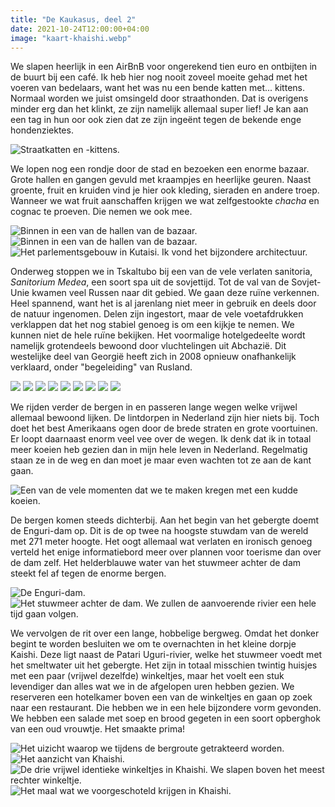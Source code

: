```yaml
---
title: "De Kaukasus, deel 2"
date: 2021-10-24T12:00:00+04:00
image: "kaart-khaishi.webp"
---
```


We slapen heerlijk in een AirBnB voor ongerekend tien euro en ontbijten in de buurt bij een café. Ik heb hier nog nooit zoveel moeite gehad met het voeren van bedelaars, want het was nu een bende katten met... kittens. Normaal worden we juist omsingeld door straathonden. Dat is overigens minder erg dan het klinkt, ze zijn namelijk allemaal super lief! Je kan aan een tag in hun oor ook zien dat ze zijn ingeënt tegen de bekende enge hondenziektes.

![Straatkatten en -kittens.](katten-kutaisi.webp)

We lopen nog een rondje door de stad en bezoeken een enorme bazaar. Grote hallen en gangen gevuld met kraampjes en heerlijke geuren. Naast groente, fruit en kruiden vind je hier ook kleding, sieraden en andere troep. Wanneer we wat fruit aanschaffen krijgen we wat zelfgestookte _chacha_ en cognac te proeven. Die nemen we ook mee.

![Binnen in een van de hallen van de bazaar.](bazaar-kutaisi.webp " ")
![Binnen in een van de hallen van de bazaar.](bazaar2-kutaisi.webp)
![Het parlementsgebouw in Kutaisi. Ik vond het bijzondere architectuur.](parlement-kutaisi.webp)

Onderweg stoppen we in Tskaltubo bij een van de vele verlaten sanitoria, _Sanitorium Medea_, een soort spa uit de sovjettijd. Tot de val van de Sovjet-Unie kwamen veel Russen naar dit gebied. We gaan deze ruïne verkennen. Heel spannend, want het is al jarenlang niet meer in gebruik en deels door de natuur ingenomen. Delen zijn ingestort, maar de vele voetafdrukken verklappen dat het nog stabiel genoeg is om een kijkje te nemen. We kunnen niet de hele ruïne bekijken. Het voormalige hotelgedeelte wordt namelijk grotendeels bewoond door vluchtelingen uit Abchazië. Dit westelijke deel van Georgië heeft zich in 2008 opnieuw onafhankelijk verklaard, onder "begeleiding" van Rusland.

![](medea-aanzicht.webp)
![](medea-entree.webp)
![](medea-gang.webp)
![](medea-gang-kribbe.webp)
![](medea-dakloos.webp)
![](medea-dak.webp)
![](medea-trappen.webp)
![](medea-trappenhuis.webp)
![](medea-overzicht.webp)

We rijden verder de bergen in en passeren lange wegen welke vrijwel allemaal bewoond lijken. De lintdorpen in Nederland zijn hier niets bij. Toch doet het best Amerikaans ogen door de brede straten en grote voortuinen. Er loopt daarnaast enorm veel vee over de wegen. Ik denk dat ik in totaal meer koeien heb gezien dan in mijn hele leven in Nederland. Regelmatig staan ze in de weg en dan moet je maar even wachten tot ze aan de kant gaan.

![Een van de vele momenten dat we te maken kregen met een kudde koeien.](koeien-weg.webp)

De bergen komen steeds dichterbij. Aan het begin van het gebergte doemt de Enguri-dam op. Dit is de op twee na hoogste stuwdam van de wereld met 271 meter hoogte. Het oogt allemaal wat verlaten en ironisch genoeg verteld het enige informatiebord meer over plannen voor toerisme dan over de dam zelf. Het helderblauwe water van het stuwmeer achter de dam steekt fel af tegen de enorme bergen.

![De Enguri-dam.](stuwdam-enguri.webp)
![Het stuwmeer achter de dam. We zullen de aanvoerende rivier een hele tijd gaan volgen.](stuwmeer-enguri.webp)

We vervolgen de rit over een lange, hobbelige bergweg. Omdat het donker begint te worden besluiten we om te overnachten in het kleine dorpje Kaishi. Deze ligt naast de Patari Uguri-rivier, welke het stuwmeer voedt met het smeltwater uit het gebergte. Het zijn in totaal misschien twintig huisjes met een paar (vrijwel dezelfde) winkeltjes, maar het voelt een stuk levendiger dan alles wat we in de afgelopen uren hebben gezien. We reserveren een hotelkamer boven een van de winkeltjes en gaan op zoek naar een restaurant. Die hebben we in een hele bijzondere vorm gevonden. We hebben een salade met soep en brood gegeten in een soort opberghok van een oud vrouwtje. Het smaakte prima!

![Het uizicht waarop we tijdens de bergroute getrakteerd worden.](uitzicht-bergen.webp)
![Het aanzicht van Khaishi.](bergen-uitzicht.webp)
![De drie vrijwel identieke winkeltjes in Khaishi. We slapen boven het meest rechter winkeltje.](winkel-khaishi.webp)
![Het maal wat we voorgeschoteld krijgen in Khaishi.](eten-khaishi.webp)
